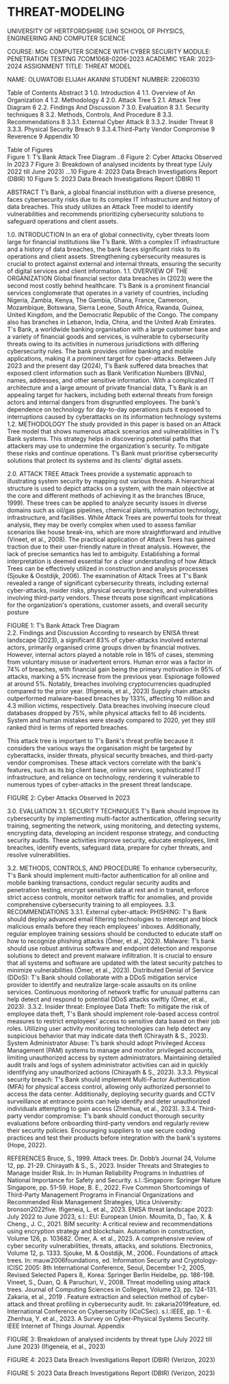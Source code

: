 # THREAT-MODELING
UNIVERSITY OF HERTFORDSHIRE (UH)
SCHOOL OF PHYSICS, ENGINEERING AND COMPUTER SCIENCE

COURSE: MSc COMPUTER SCIENCE WITH CYBER SECURITY
MODULE: PENETRATION TESTING 7COM1068-0206-2023
ACADEMIC YEAR: 2023-2024
ASSIGNMENT TITLE: THREAT MODEL

NAME: OLUWATOBI ELIJAH AKANNI
STUDENT NUMBER: 22060310













Table of Contents
Abstract 	3
1.0.	Introduction	4
1.1.	Overview of An Organization 	4
1.2.	Methodology	4
2.0. Attack Tree	5
2.1. Attack Tree Diagram 	6
2.2. Findings And Discussion 	7
3.0. Evaluation 	8
3.1. Security techniques	8
3.2. Methods, Controls, And Procedure 	8
3.3. Recommendations	8
3.3.1. External Cyber Attack	8
3.3.2. Insider Threat	8
3.3.3. Physical Security Breach	9
3.3.4.Third-Party Vendor Compromise	9
Reverence	9
Appendix	10


Table of Figures	
Figure 1: T’s Bank Attack Tree Diagram 	..6
Figure 2: Cyber Attacks Observed In 2023	7
Figure 3: Breakdown of analysed incidents by threat type (July 2022 till June 2023) 	…10
Figure 4: 2023 Data Breach Investigations Report (DBIR) 	10
Figure 5: 2023 Data Breach Investigations Report (DBIR) 	11










ABSTRACT 
T’s Bank, a global financial institution with a diverse presence, faces cybersecurity risks due to its complex IT infrastructure and history of data breaches. This study utilizes an Attack Tree model to identify vulnerabilities and recommends prioritizing cybersecurity solutions to safeguard operations and client assets.
























1.0.	INTRODUCTION
In an era of global connectivity, cyber threats loom large for financial institutions like T’s Bank. With a complex IT infrastructure and a history of data breaches, the bank faces significant risks to its operations and client assets. Strengthening cybersecurity measures is crucial to protect against external and internal threats, ensuring the security of digital services and client information.
1.1.	OVERVIEW OF THE ORGANIZATION
Global financial sector data breaches in (2023) were the second most costly behind healthcare. T’s Bank is a prominent financial services conglomerate that operates in a variety of countries, including Nigeria, Zambia,  Kenya, The Gambia, Ghana, France, Cameroon, Mozambique, Botswana,  Sierra Leone, South Africa, Rwanda, Guinea, United Kingdom, and the Democratic Republic of the Congo. The company also has branches in Lebanon, India, China, and the United Arab Emirates. 
T's Bank, a worldwide banking organisation with a large customer base and a variety of financial goods and services, is vulnerable to cybersecurity threats owing to its activities in numerous jurisdictions with differing cybersecurity rules. The bank provides online banking and mobile applications, making it a prominent target for cyber-attacks.
Between July 2023 and the present day (2024), T’s Bank suffered data breaches that exposed client information such as Bank Verification Numbers (BVNs), names, addresses, and other sensitive information.
With a complicated IT architecture and a large amount of private financial data, T’s Bank is an appealing target for hackers, including both external threats from foreign actors and internal dangers from disgruntled employees. The bank's dependence on technology for day-to-day operations puts it exposed to interruptions caused by cyberattacks on its information technology systems
1.2. METHODOLOGY
The study provided in this paper is based on an Attack Tree model that shows numerous attack scenarios and vulnerabilities in T’s Bank systems. This strategy helps in discovering potential paths that attackers may use to undermine the organization's security. To mitigate these risks and continue operations.
T’s Bank must prioritise cybersecurity solutions that protect its systems and its clients' digital assets.





2.0. ATTACK TREE
Attack Trees provide a systematic approach to illustrating system security by mapping out various threats. A hierarchical structure is used to depict attacks on a system, with the main objective at the core and different methods of achieving it as the branches (Bruce, 1999). 
These trees can be applied to analyze security issues in diverse domains such as oil/gas pipelines, chemical plants, information technology, infrastructure, and facilities. While Attack Trees are powerful tools for threat analysis, they may be overly complex when used to assess familiar scenarios like house break-ins, which are more straightforward and intuitive (Vineet, et al., 2008).
The practical application of Attack Trees has gained traction due to their user-friendly nature in threat analysis. However, the lack of precise semantics has led to ambiguity. Establishing a formal interpretation is deemed essential for a clear understanding of how Attack Trees can be effectively utilized in construction and analysis processes (Sjouke & Oostdijk, 2006).
The examination of Attack Trees at T's Bank revealed a range of significant cybersecurity threats, including external cyber-attacks, insider risks, physical security breaches, and vulnerabilities involving third-party vendors. These threats pose significant implications for the organization's operations, customer assets, and overall security posture 
 
FIGURE 1: T’s Bank Attack Tree Diagram  
2.2. Findings and Discussion
According to research by ENISA threat landscape (2023), a significant 83% of cyber-attacks involved external actors, primarily organised crime groups driven by financial motives. However, internal actors played a notable role in 18% of cases, stemming from voluntary misuse or inadvertent errors. 
Human error was a factor in 74% of breaches, with financial gain being the primary motivation in 95% of attacks, marking a 5% increase from the previous year. Espionage followed at around 5%. Notably, breaches involving cryptocurrencies quadrupled compared to the prior year. (Ifigeneia, et al., 2023)
Supply chain attacks outperformed malware-based breaches by 133%, affecting 10 million and 4.3 million victims, respectively. Data breaches involving insecure cloud databases dropped by 75%, while physical attacks fell to 46 incidents. System and human mistakes were steady compared to 2020, yet they still ranked third in terms of reported breaches.

This attack tree is important to T's Bank's threat profile because it considers the various ways the organisation might be targeted by cyberattacks, insider threats, physical security breaches, and third-party vendor compromises. These attack vectors correlate with the bank's features, such as its big client base, online services, sophisticated IT infrastructure, and reliance on technology, rendering it vulnerable to numerous types of cyber-attacks in the present threat landscape. 

 
FIGURE 2: Cyber Attacks Observed In 2023
 
3.0. EVALUATION
3.1. SECURITY TECHNIQUES
T's Bank should improve its cybersecurity by implementing multi-factor authentication, offering security training, segmenting the network, using monitoring, and detecting systems, encrypting data, developing an incident response strategy, and conducting security audits. These activities improve security, educate employees, limit breaches, identify events, safeguard data, prepare for cyber threats, and resolve vulnerabilities.

3.2. METHODS, CONTROLS, AND PROCEDURE 
To enhance cybersecurity, T's Bank should implement multi-factor authentication for all online and mobile banking transactions, conduct regular security audits and penetration testing, encrypt sensitive data at rest and in transit, enforce strict access controls, monitor network traffic for anomalies, and provide comprehensive cybersecurity training to all employees.
3.3. RECOMMENDATIONS
3.3.1. External cyber-attack:
PHISHING: T's Bank should deploy advanced email filtering technologies to intercept and block malicious emails before they reach employees' inboxes. Additionally, regular employee training sessions should be conducted to educate staff on how to recognize phishing attacks (Ömer, et al., 2023).
Malware: T’s bank should use robust antivirus software and endpoint detection and response solutions to detect and prevent malware infiltration. It is crucial to ensure that all systems and software are updated with the latest security patches to minimize vulnerabilities (Ömer, et al., 2023).
Distributed Denial of Service (DDoS): T's Bank should collaborate with a DDoS mitigation service provider to identify and neutralize large-scale assaults on its online services. Continuous monitoring of network traffic for unusual patterns can help detect and respond to potential DDoS attacks swiftly (Ömer, et al., 2023).
3.3.2. Insider threat:
Employee Data Theft: To mitigate the risk of employee data theft, T's Bank should implement role-based access control measures to restrict employees' access to sensitive data based on their job roles. Utilizing user activity monitoring technologies can help detect any suspicious behavior that may indicate data theft (Chirayath & S., 2023).
System Administrator Abuse: T’s bank should adopt Privileged Access Management (PAM) systems to manage and monitor privileged accounts, limiting unauthorized access by system administrators. Maintaining detailed audit trails and logs of system administrator activities can aid in quickly identifying any unauthorized actions (Chirayath & S., 2023).
3.3.3. Physical security breach:
T's Bank should implement Multi-Factor Authentication (MFA) for physical access control, allowing only authorized personnel to access the data center. Additionally, deploying security guards and CCTV surveillance at entrance points can help identify and deter unauthorized individuals attempting to gain access (Zhenhua, et al., 2023).
3.3.4. Third-party vendor compromise:
T’s bank should conduct thorough security evaluations before onboarding third-party vendors and regularly review their security policies. Encouraging suppliers to use secure coding practices and test their products before integration with the bank's systems (Hope, 2022).

REFERENCES
Bruce, S., 1999. Attack trees. Dr. Dobb’s Journal 24, Volume 12, pp. 21-29.
Chirayath & S., S., 2023. Insider Threats and Strategies to Manage Insider Risk. In: In Human Reliability Programs in Industries of National Importance for Safety and Security. s.l.:Singapore: Springer Nature Singapore, pp. 51-59.
Hope, B. E., 2022. Five Common Shortcomings of Third-Party Management Programs in Financial Organizations and Recommended Risk Management Strategies, Utica University: bronson2022five.
Ifigeneia, L. et al., 2023. ENISA threat landscape 2023: July 2022 to June 2023, s.l.: EU: European Union.
Moumita, D., Tao, X. & Cheng., J. C., 2021. BIM security: A critical review and recommendations using encryption strategy and blockchain. Automation in construction, Volume 126, p. 103682.
Ömer, A. et al., 2023. A comprehensive review of cyber security vulnerabilities, threats, attacks, and solutions. Electronics, Volume 12, p. 1333.
Sjouke, M. & Oostdijk, M., 2006.. Foundations of attack trees. In: mauw2006foundations, ed. Information Security and Cryptology-ICISC 2005: 8th International Conference, Seoul, December 1-2, 2005, Revised Selected Papers 8,. Korea: Springer Berlin Heidelbe, pp. 186-198.
Vineet, S., Duan, Q. & Paruchuri, V., 2008. Threat modelling using attack trees. Journal of Computing Sciences in Colleges, Volume 23, pp. 124-131.
Zakaria, et al., 2019 . Feature extraction and selection method of cyber-attack and threat profiling in cybersecurity audit. In: zakaria2019feature, ed. International Conference on Cybersecurity (ICoCSec). s.l.:IEEE, pp. 1 - 6.
Zhenhua, Y. et al., 2023. A Survey on Cyber-Physical Systems Security. IEEE Internet of Things Journal.
Appendix  


 

FIGURE 3: Breakdown of analysed incidents by threat type (July 2022 till June 2023) (Ifigeneia, et al., 2023)

 
FIGURE 4: 2023 Data Breach Investigations Report (DBIR) (Verizon, 2023)
 

 
FIGURE 5: 2023 Data Breach Investigations Report (DBIR) (Verizon, 2023)


